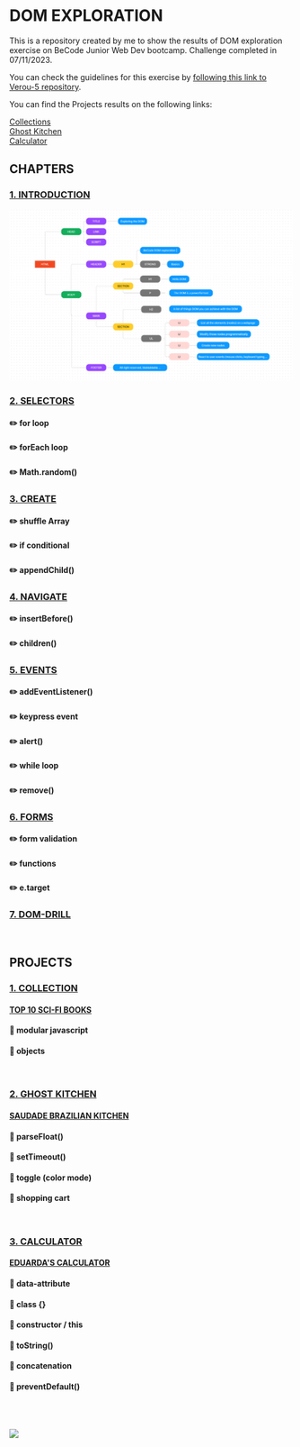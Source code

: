 # DOM EXPLORATION

This is a repository created by me to show the results of DOM exploration exercise on BeCode Junior Web Dev bootcamp. Challenge completed in 07/11/2023.

You can check the guidelines for this exercise by [following this link to Verou-5 repository](https://github.com/becodeorg/GNT-Verou-5/tree/main/1.The-Field/11.DOM-exploration).

You can find the Projects results on the following links:

[Collections](https://scificollection.netlify.app/)  
[Ghost Kitchen](https://saudadebraziliankitchen.netlify.app/)  
[Calculator](https://eduarda-calculator.netlify.app/)

## CHAPTERS

### [1. INTRODUCTION](https://github.com/becodeorg/GNT-Verou-5/tree/main/1.The-Field/11.DOM-exploration/1.Introduction)

<img src="images/DOMtree.png">


### [2. SELECTORS](https://github.com/becodeorg/GNT-Verou-5/tree/main/1.The-Field/11.DOM-exploration/2.Selectors)

#### ✏️ for loop
#### ✏️ forEach loop
#### ✏️ Math.random()


### [3. CREATE](https://github.com/becodeorg/GNT-Verou-5/tree/main/1.The-Field/11.DOM-exploration/3.Create)

#### ✏️ shuffle Array
#### ✏️ if conditional
#### ✏️ appendChild()

### [4. NAVIGATE](https://github.com/becodeorg/GNT-Verou-5/tree/main/1.The-Field/11.DOM-exploration/4.Navigate)

#### ✏️ insertBefore()
#### ✏️ children()


### [5. EVENTS](https://github.com/becodeorg/GNT-Verou-5/tree/main/1.The-Field/11.DOM-exploration/5.Events)

#### ✏️ addEventListener()
#### ✏️ keypress event
#### ✏️ alert()
#### ✏️ while loop
#### ✏️ remove()
 

### [6. FORMS](https://github.com/becodeorg/GNT-Verou-5/tree/main/1.The-Field/11.DOM-exploration/6.Forms)

#### ✏️ form validation
#### ✏️ functions
#### ✏️ e.target


### [7. DOM-DRILL](https://github.com/becodeorg/GNT-Verou-5/tree/main/1.The-Field/11.DOM-exploration/7.DOM-drill)

&nbsp;  

## PROJECTS

### [1. COLLECTION](https://github.com/becodeorg/GNT-Verou-5/tree/main/1.The-Field/11.DOM-exploration/Projects/1.Collection-project)

#### [TOP 10 SCI-FI BOOKS](https://scificollection.netlify.app/) 

#### 🌌  modular javascript
#### 🌌  objects

&nbsp;  

### [2. GHOST KITCHEN](https://github.com/becodeorg/GNT-Verou-5/tree/main/1.The-Field/11.DOM-exploration/Projects/2.Dark-kitchen-project)

#### [SAUDADE BRAZILIAN KITCHEN](https://saudadebraziliankitchen.netlify.app/)  

#### 🍴  parseFloat()
#### 🍴  setTimeout()  
#### 🍴  toggle (color mode)
#### 🍴  shopping cart
 
&nbsp;  

### [3. CALCULATOR](https://github.com/becodeorg/GNT-Verou-5/tree/main/1.The-Field/11.DOM-exploration/Projects/3.Calculator-project)

#### [EDUARDA'S CALCULATOR](https://eduarda-calculator.netlify.app/)

#### 🔬  data-attribute
#### 🔬  class {}
#### 🔬  constructor / this
#### 🔬  toString()
#### 🔬  concatenation
#### 🔬  preventDefault()  

&nbsp;  
&nbsp;  

![](https://media1.giphy.com/media/qropBhGS0bJmg/giphy.gif?cid=ecf05e47rwgypwiogfr596d298078byohtp9gvsurz4swwsc&ep=v1_gifs_search&rid=giphy.gif&ct=g)

